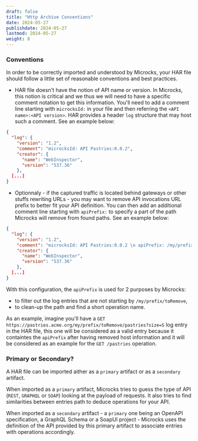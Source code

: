 ```yaml
---
draft: false
title: "Http Archive Conventions"
date: 2024-05-27
publishdate: 2024-05-27
lastmod: 2024-05-27
weight: 8
---
```


### Conventions

In order to be correctly imported and understood by Microcks, your HAR file should follow a little set of reasonable conventions and best practices.

* HAR file doesn't have the notion of API name or version. In Microcks, this notion is critical and we thus we will need to have a specific comment notation to get this information. You'll need to add a comment line starting with `microcksId:` in your file and then referring the `<API name>:<API version>`. HAR provides a header `log` structure that may host such a comment. See an example below:

```json
{
  "log": {
    "version": "1.2",
    "comment": "microcksId: API Pastries:0.0.2",
    "creator": {
      "name": "WebInspector",
      "version": "537.36"
    },
  [...]
}
```

* Optionnaly - if the captured traffic is located behind gateways or other stuffs rewriting URLs - you may want to remove API invocations URL prefix to better fit your API definition. You can then add an additional comment line starting with `apiPrefix:` to specify a part of the path Microcks will remove from found paths. See an example below:

```json
{
  "log": {
    "version": "1.2",
    "comment": "microcksId: API Pastries:0.0.2 \n apiPrefix: /my/prefix/toRemove",
    "creator": {
      "name": "WebInspector",
      "version": "537.36"
    },
  [...]
}
```

With this configuration, the `apiPrefix` is used for 2 purposes by Microcks:
* to filter out the log entries that are not starting by `/my/prefix/toRemove`,
* to clean-up the path and find a short operation name.

As an example, imagine you'll have a `GET https://pastries.acme.org/my/prefix/toRemove/pastries?size=S` log entry in the HAR file, this one will be considered as a valid entry because it containtes the `apiPrefix` after having removed host information and it will be considered as an example for the `GET /pastries` operation.

### Primary or Secondary?

A HAR file can be imported aither as a `primary` artifact or as a `secondary` artifact.

When imported as a `primary` artifact, Microcks tries to guess the type of API (`REST`, `GRAPHQL` or `SOAP`) looking at the payload of requests. It also tries to find similarities between entries path to deduce operations for your API. 

When imported as a `secondary` artifact - a `primary` one being an OpenAPI specification, a GraphQL Schema or a SoapUI project - Microcks uses the definition of the API provided by this primary artifact to associate entries with operations accordingly.

